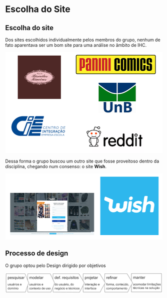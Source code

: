# Escolha do Site

## Escolha do site

Dos sites escolhidos individualmente pelos membros do grupo, nenhum de fato aparentava ser um bom site para uma análise no âmbito de IHC.

![Imagem](../assets/img/provaveis_temas.png)

Dessa forma o grupo buscou um outro site que fosse proveitoso dentro da disciplina, chegando num consenso: o site __Wish__.

![Imagem](../assets/img/tema_escolhido.png)

## Processo de design

O grupo optou pelo Design dirigido por objetivos

![Imagem](../assets/img/processo.png)